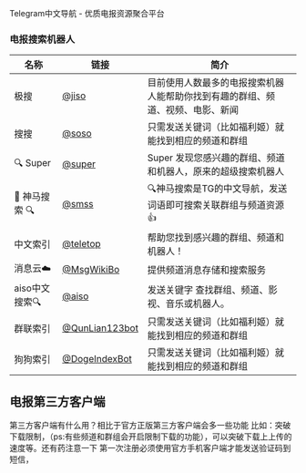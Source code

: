Telegram中文导航 - 优质电报资源聚合平台

### **电报搜索机器人**

  | 名称 | 链接 | 简介 |
  |---------   |---------|---------|
  | 极搜 | [@jiso](https://t.me/jisou?start=a_774115347)   | 目前使用人数最多的电报搜索机器人能帮助你找到有趣的群组、频道、视频、电影、新闻   |
  | 搜搜   | [@soso](https://t.me/soso?start=a_774115347)   | 只需发送关键词（比如福利姬）就能找到相应的频道和群组    |
  | 🔍 Super  | [@super](https://t.me/Super?start=ref-774115347)   | Super 发现您感兴趣的群组、频道和机器人，原来的超级搜索机器人    |
  | 🐴 神马搜索 🔍 |[@smss](https://t.me/smss?start=spread_774115347)    | 🔍神马搜索是TG的中文导航，发送词语即可搜索关联群组与频道资源👍   |
  | 中文索引   |[@teletop](https://t.me/teletop)   | 帮助您找到感兴趣的群组、频道和机器人！   |
  | 消息云☁️   |[ @MsgWikiBo](https://t.me/MsgWikiBot)   | 提供频道消息存储和搜索服务    |
  | aiso中文搜索🔍   |[ @aiso ](https://t.me/aiso)  | 发送关键字 查找群组、频道、影视、音乐或机器人。    |
  | 群联索引   | [@QunLian123bot](https://t.me/QunLian123bot)   | 只需发送关键词（比如福利姬）就能找到相应的频道和群组    |
  | 狗狗索引    | [@DogeIndexBot](https://t.me/DogeIndexBot)  | 只需发送关键词（比如福利姬）就能找到相应的频道和群组    |

  ## 电报第三方客户端
   
第三方客户端有什么用？相比于官方正版第三方客户端会多一些功能 比如：突破下载限制，（ps:有些频道和群组会开启限制下载的功能），可以突破下载上上传的速度等。还有药注意一下 第一次注册必须使用官方手机客户端才能发送验证码到短信，

